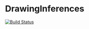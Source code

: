 # DrawingInferences

[![Build Status](https://github.com/MariusFurter/DrawingInferences.jl/actions/workflows/CI.yml/badge.svg?branch=main)](https://github.com/MariusFurter/DrawingInferences.jl/actions/workflows/CI.yml?query=branch%3Amain)
